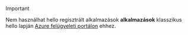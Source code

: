 > [!IMPORTANT]
> Nem használhat hello regisztrált alkalmazások **alkalmazások** klasszikus hello lapján [Azure felügyeleti portálon](https://manage.windowsazure.com/) ehhez.
> 
> 

